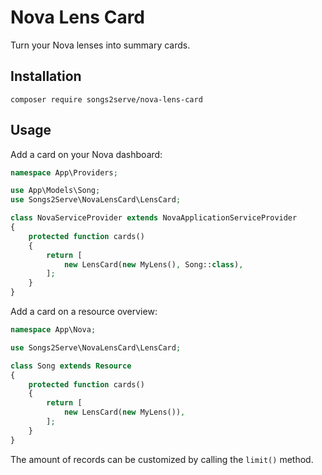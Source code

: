 # Nova Lens Card

Turn your Nova lenses into summary cards.

## Installation

```
composer require songs2serve/nova-lens-card
```

## Usage

Add a card on your Nova dashboard:

```php
namespace App\Providers;

use App\Models\Song;
use Songs2Serve\NovaLensCard\LensCard;

class NovaServiceProvider extends NovaApplicationServiceProvider
{
    protected function cards()
    {
        return [
            new LensCard(new MyLens(), Song::class),
        ];
    }
}
```

Add a card on a resource overview:

```php
namespace App\Nova;

use Songs2Serve\NovaLensCard\LensCard;

class Song extends Resource
{
    protected function cards()
    {
        return [
            new LensCard(new MyLens()),
        ];
    }
}
```

The amount of records can be customized by calling the `limit()` method.
